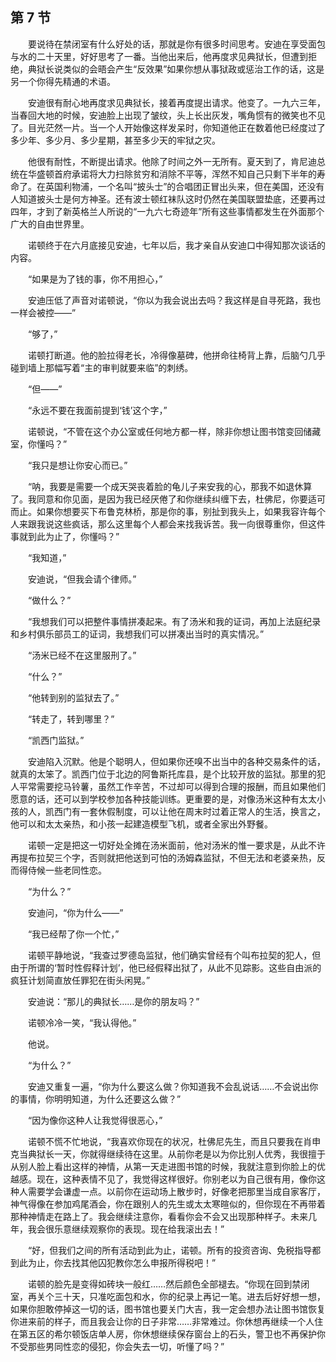 ## 第 7 节

&emsp;&emsp;要说待在禁闭室有什么好处的话，那就是你有很多时间思考。安迪在享受面包与水的二十天里，好好思考了一番。当他出来后，他再度求见典狱长，但遭到拒绝，典狱长说类似的会晤会产生“反效果”如果你想从事狱政或惩治工作的话，这是另一个你得先精通的术语。

&emsp;&emsp;安迪很有耐心地再度求见典狱长，接着再度提出请求。他变了。一九六三年，当春回大地的时候，安迪脸上出现了皱纹，头上长出灰发，嘴角惯有的微笑也不见了。目光茫然一片。当一个人开始像这样发呆时，你知道他正在数着他已经度过了多少年、多少月、多少星期，甚至多少天的牢狱之灾。

&emsp;&emsp;他很有耐性，不断提出请求。他除了时间之外一无所有。夏天到了，肯尼迪总统在华盛顿首府承诺将大力扫除贫穷和消除不平等，浑然不知自己只剩下半年的寿命了。在英国利物浦，一个名叫“披头士”的合唱团正冒出头来，但在美国，还没有人知道披头士是何方神圣。还有波士顿红袜队这时仍然在美国联盟垫底，还要再过四年，才到了新英格兰人所说的“一九六七奇迹年”所有这些事情都发生在外面那个广大的自由世界里。

&emsp;&emsp;诺顿终于在六月底接见安迪，七年以后，我才亲自从安迪口中得知那次谈话的内容。

&emsp;&emsp;“如果是为了钱的事，你不用担心，”

&emsp;&emsp;安迪压低了声音对诺顿说，“你以为我会说出去吗？我这样是自寻死路，我也一样会被控——”

&emsp;&emsp;“够了，”

&emsp;&emsp;诺顿打断道。他的脸拉得老长，冷得像墓碑，他拼命往椅背上靠，后脑勺几乎碰到墙上那幅写着“主的审判就要来临”的刺绣。

&emsp;&emsp;“但——”

&emsp;&emsp;“永远不要在我面前提到‘钱’这个字，”

&emsp;&emsp;诺顿说，“不管在这个办公室或任何地方都一样，除非你想让图书馆变回储藏室，你懂吗？”

&emsp;&emsp;“我只是想让你安心而已。”

&emsp;&emsp;“呐，我要是需要一个成天哭丧着脸的龟儿子来安我的心，那我不如退休算了。我同意和你见面，是因为我已经厌倦了和你继续纠缠下去，杜佛尼，你要适可而止。如果你想要买下布鲁克林桥，那是你的事，别扯到我头上，如果我容许每个人来跟我说这些疯话，那么这里每个人都会来找我诉苦。我一向很尊重你，但这件事就到此为止了，你懂吗？”

&emsp;&emsp;“我知道，”

&emsp;&emsp;安迪说，“但我会请个律师。”

&emsp;&emsp;“做什么？”

&emsp;&emsp;“我想我们可以把整件事情拼凑起来。有了汤米和我的证词，再加上法庭纪录和乡村俱乐部员工的证词，我想我们可以拼凑出当时的真实情况。”

&emsp;&emsp;“汤米已经不在这里服刑了。”

&emsp;&emsp;“什么？”

&emsp;&emsp;“他转到别的监狱去了。”

&emsp;&emsp;“转走了，转到哪里？”

&emsp;&emsp;“凯西门监狱。”

&emsp;&emsp;安迪陷入沉默。他是个聪明人，但如果你还嗅不出当中的各种交易条件的话，就真的太笨了。凯西门位于北边的阿鲁斯托库县，是个比较开放的监狱。那里的犯人平常需要挖马铃薯，虽然工作辛苦，不过却可以得到合理的报酬，而且如果他们愿意的话，还可以到学校参加各种技能训练。更重要的是，对像汤米这种有太太小孩的人，凯西门有一套休假制度，可以让他在周末时过着正常人的生活，换言之，他可以和太太亲热，和小孩一起建造模型飞机，或者全家出外野餐。

&emsp;&emsp;诺顿一定是把这一切好处全摊在汤米面前，他对汤米的惟一要求是，从此不许再提布拉契三个字，否则就把他送到可怕的汤姆森监狱，不但无法和老婆亲热，反而得侍候一些老同性恋。

&emsp;&emsp;“为什么？”

&emsp;&emsp;安迪问，“你为什么——”

&emsp;&emsp;“我已经帮了你一个忙，”

&emsp;&emsp;诺顿平静地说，“我查过罗德岛监狱，他们确实曾经有个叫布拉契的犯人，但由于所谓的‘暂时性假释计划’，他已经假释出狱了，从此不见踪影。这些自由派的疯狂计划简直放任罪犯在街头闲晃。”

&emsp;&emsp;安迪说：“那儿的典狱长……是你的朋友吗？”

&emsp;&emsp;诺顿冷冷一笑，“我认得他。”

&emsp;&emsp;他说。

&emsp;&emsp;“为什么？”

&emsp;&emsp;安迪又重复一遍，“你为什么要这么做？你知道我不会乱说话……不会说出你的事情，你明明知道，为什么还要这么做？”

&emsp;&emsp;“因为像你这种人让我觉得很恶心，”

&emsp;&emsp;诺顿不慌不忙地说，“我喜欢你现在的状况，杜佛尼先生，而且只要我在肖申克当典狱长一天，你就得继续待在这里。从前你老是以为你比别人优秀，我很擅于从别人脸上看出这样的神情，从第一天走进图书馆的时候，我就注意到你脸上的优越感。现在，这种表情不见了，我觉得这样很好。你别老以为自己很有用，像你这种人需要学会谦虚一点。以前你在运动场上散步时，好像老把那里当成自家客厅，神气得像在参加鸡尾酒会，你在跟别人的先生或太太寒暄似的，但你现在不再带着那种神情走在路上了。我会继续注意你，看看你会不会又出现那种样子。未来几年，我会很乐意继续观察你的表现。现在给我滚出去！”

&emsp;&emsp;“好，但我们之间的所有活动到此为止，诺顿。所有的投资咨询、免税指导都到此为止，你去找其他囚犯教你怎么申报所得税吧！”

&emsp;&emsp;诺顿的脸先是变得如砖块一般红……然后颜色全部褪去。“你现在回到禁闭室，再关个三十天，只准吃面包和水，你的纪录上再记一笔。进去后好好想一想，如果你胆敢停掉这一切的话，图书馆也要关门大吉，我一定会想办法让图书馆恢复你进来前的样子，而且我会让你的日子非常……非常难过。你休想再继续一个人住在第五区的希尔顿饭店单人房，你休想继续保存窗台上的石头，警卫也不再保护你不受那些男同性恋的侵犯，你会失去一切，听懂了吗？”